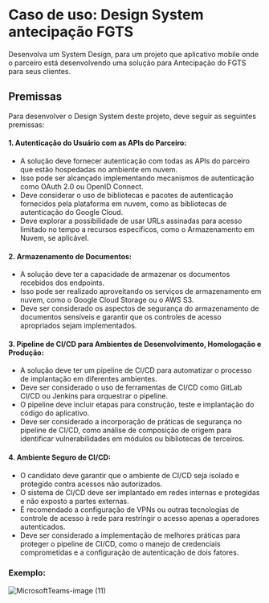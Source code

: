 # Caso de uso: Design System antecipação FGTS

Desenvolva um System Design, para um projeto que aplicativo mobile onde o parceiro está desenvolvendo uma solução para Antecipação do FGTS para seus clientes.  

## Premissas

Para desenvolver o Design System deste projeto, deve seguir as seguintes premissas:

#### 1. Autenticação do Usuário com as APIs do Parceiro:
- A solução deve fornecer autenticação com todas as APIs do parceiro que estão hospedadas no ambiente em nuvem.
- Isso pode ser alcançado implementando mecanismos de autenticação como OAuth 2.0 ou OpenID Connect.
- Deve considerar o uso de bibliotecas e pacotes de autenticação fornecidos pela plataforma em nuvem, como as bibliotecas de autenticação do Google Cloud.
- Deve explorar a possibilidade de usar URLs assinadas para acesso limitado no tempo a recursos específicos, como o Armazenamento em Nuvem, se aplicável.

#### 2. Armazenamento de Documentos:
- A solução deve ter a capacidade de armazenar os documentos recebidos dos endpoints.
- Isso pode ser realizado aproveitando os serviços de armazenamento em nuvem, como o Google Cloud Storage ou o AWS S3.
- Deve ser considerado os aspectos de segurança do armazenamento de documentos sensíveis e garantir que os controles de acesso apropriados sejam implementados.

#### 3. Pipeline de CI/CD para Ambientes de Desenvolvimento, Homologação e Produção:
- A solução deve ter um pipeline de CI/CD para automatizar o processo de implantação em diferentes ambientes.
- Deve ser considerado o uso de ferramentas de CI/CD como GitLab CI/CD ou Jenkins para orquestrar o pipeline.
- O pipeline deve incluir etapas para construção, teste e implantação do código do aplicativo.
- Deve ser considerado a incorporação de práticas de segurança no pipeline de CI/CD, como análise de composição de origem para identificar vulnerabilidades em módulos ou bibliotecas de terceiros.

#### 4. Ambiente Seguro de CI/CD:
- O candidato deve garantir que o ambiente de CI/CD seja isolado e protegido contra acessos não autorizados.
- O sistema de CI/CD deve ser implantado em redes internas e protegidas e não exposto a partes externas.
- É recomendado a configuração de VPNs ou outras tecnologias de controle de acesso à rede para restringir o acesso apenas a operadores autenticados.
- Deve ser considerado a implementação de melhores práticas para proteger o pipeline de CI/CD, como o manejo de credenciais comprometidas e a configuração de autenticação de dois fatores.


### Exemplo:

![MicrosoftTeams-image (11)](https://github.com/MzAlvess/bootcamp-vivo/assets/131389847/05b59b8d-3554-476b-ac5d-47546a4a738a)
